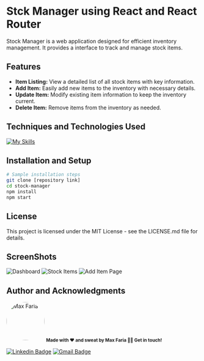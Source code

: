 # Stck Manager using React and React Router

Stock Manager is a web application designed for efficient inventory management. It provides a interface to track and manage stock items. 

## Features

- **Item Listing:** View a detailed list of all stock items with key information.
- **Add Item:** Easily add new items to the inventory with necessary details.
- **Update Item:** Modify existing item information to keep the inventory current.
- **Delete Item:** Remove items from the inventory as needed.

## Techniques and Technologies Used

[![My Skills](https://skillicons.dev/icons?i=js,react,css,tailwindcss,nodejs)](https://skillicons.dev)

## Installation and Setup
```bash
# Sample installation steps
git clone [repository link]
cd stock-manager
npm install
npm start
```
## License

This project is licensed under the MIT License - see the LICENSE.md file for details.

## ScreenShots

![Dashboard](https://github.com/max-faria/stock-manager-react/assets/127763619/d9ed927b-b43d-4869-b3a7-e0883bbbe581)
![Stock Items](https://github.com/max-faria/stock-manager-react/assets/127763619/96319a03-b282-450c-9232-a5d51685f664)
![Add Item Page](https://github.com/max-faria/stock-manager-react/assets/127763619/c7c788c4-2c07-4292-a379-f39c25b2fd64)

## Author and Acknowledgments

<a>
 <img style="border-radius: 50%;" src="https://avatars.githubusercontent.com/u/127763619?s=400&u=e41acd5947731c4604b1b0fd518426939e6bfdf8&v=4" width="100px;" alt="Max Faria"/>
 <sub><b> Made with ❤️ and sweat by Max Faria 👋🏽 Get in touch!</b></sub></a> <a></a>
 <br />

[![Linkedin Badge](https://img.shields.io/badge/-Max-blue?style=flat-square&logo=Linkedin&logoColor=white)](https://www.linkedin.com/in/max-faria-b212801ba/)
[![Gmail Badge](https://img.shields.io/badge/-mxxfaria@gmail.com-c14438?style=flat-square&logo=Gmail&logoColor=white&link=mailto:mxxfaria@gmail.com)](mailto:mxxfaria@gmail.com)
